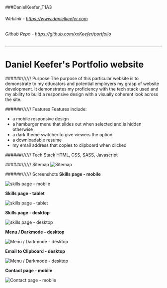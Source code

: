 ###DanielKeefer_T1A3
###### Weblink - https://www.danielkeefer.com
###### Github Repo - https://github.com/xxKeefer/portfolio
---
# Daniel Keefer's Portfolio website
######////// Purpose
The purpose of this particular website is to demonstrate to my educators and potential employers my grasp of website development. It demonstrates my proficiency with the tech stack used and my ability to build a responsive design with a visually coherent look across the site.

######////// Features
Features include:
 - a mobile responsive design
 - a hamburger menu that slides out when selected and is hidden otherwise
 - a dark theme switcher to give viewers the option
 - a downloadable resume
 - my email address that copies to clipboard when clicked

######////// Tech Stack
HTML, CSS, SASS, Javascript

######////// Sitemap
![Sitemap](./doc/sitemap.png)

######////// Screenshots
**Skills page - mobile**

![skills page - mobile](./doc/images/skill_sm.png)

**Skills page - tablet**

![skills page - tablet](./doc/images/skill_md.png)

**Skills page - desktop**

![skills page - desktop](./doc/images/skill_lg.png)

**Menu / Darkmode - desktop**

![Menu / Darkmode - desktop](./doc/images/menu_darkmode.png)

**Email to Clipboard - desktop**

![Menu / Darkmode - desktop](./doc/images/clipped_darkmode.png)

**Contact page - mobile**

![Contact page - mobile](./doc/images/contact_sm_darkmode.png)
